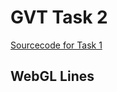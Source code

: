 # GVT Task 2
[Sourcecode for Task 1](https://raw.githubusercontent.com/hendrikp/scratchpad/gh-pages/gvt/gvt2.md)

## WebGL Lines
<canvas id="wgl" width="512" height="512"></canvas>

<script id="wgl_vertex" type="nojs">
attribute vec4 pos;
void main()
{
  gl_Position = pos;
}
</script>

<script id="wgl_fragment" type="nojs">
void main()
{
  gl_FragColor = vec4(0.22, 1, 0.07, 1); // neon
}
</script>

<script>
// resize helper from https://webgl2fundamentals.org/webgl/resources/webgl-utils.js
function resizeCanvasToDisplaySize(canvas, multiplier) {
  multiplier = multiplier || 1;
  const width  = canvas.clientWidth  * multiplier | 0;
  const height = canvas.clientHeight * multiplier | 0;
  if (canvas.width !== width ||  canvas.height !== height) {
      canvas.width  = width;
      canvas.height = height;
      return true;
  }
  return false;
}
  
// Compile shader
var _shaders = [];
function getShader(gl, type, id)
{
  var source = document.getElementById(id).text;
  var shader = gl.createShader(type);
  gl.shaderSource(shader, source);
  gl.compileShader(shader);

  if (!gl.getShaderParameter(shader, gl.COMPILE_STATUS))
  {
    console.log(gl.getShaderInfoLog(shader));
  }
  else
  {
    _shaders.push(shader);
    return shader;
  }
}

// link program
function initProgram(gl)
{
  var program = gl.createProgram();
  
  _shaders.forEach(element => gl.attachShader(program, element));
  
  gl.linkProgram(program);

  if (!gl.getProgramParameter(program, gl.LINK_STATUS))
  {
    console.log(gl.getProgramInfoLog(program));
  }
  else
  {
    return program;
  }
}

// init context
function initContext(id)
{
  var _canvas = document.getElementById(id);
  var gl = _canvas.getContext("webgl");
  
  // multisampling so it looks smoother
  gl.enable(gl.SAMPLE_COVERAGE);
  gl.sampleCoverage(0.5, false);

  if (gl)
  {
    var vs = getShader(gl, gl.VERTEX_SHADER, "wgl_vertex");
    var fs = getShader(gl, gl.FRAGMENT_SHADER, "wgl_fragment");
    
    var program = initProgram(gl);
    
    // prepare canvas
    gl.useProgram(program);
    gl.clearColor(1, 1, 1, 0); // white
    gl.clear(gl.COLOR_BUFFER_BIT);
    resizeCanvasToDisplaySize(gl.canvas);
    gl.viewport(0, 0, gl.canvas.width, gl.canvas.height);
  
    // prepare pos attribute of vertex shader (2D vertex positions)
    var posAttribute = gl.getAttribLocation(program, "pos");

    // prepare data
    var positionBuffer = gl.createBuffer();
    gl.bindBuffer(gl.ARRAY_BUFFER, positionBuffer);
    
    var positions = [ ]; // start
    
    // generate data (spiral)
    var a = 0.02; // space offset
    var b = 0.02; // space angle factor
    var c = 0.2; // angle scale per point
    var rotations = 5; // 5 rotations
    var points = (rotations * 2 * Math.PI) / c;
    for (var i = 0; i < points; ++i)
    {
        var angle = c * i;
        var d = (a + b * angle);
        positions.push( d * Math.cos(angle), d * Math.sin(angle) );
    }

    // store data
    gl.bufferData(gl.ARRAY_BUFFER, new Float32Array(positions), gl.STATIC_DRAW);

    // method to draw
    function performTask()
    {
      gl.bindBuffer(gl.ARRAY_BUFFER, positionBuffer);
      gl.enableVertexAttribArray(posAttribute);
      gl.vertexAttribPointer(posAttribute, 2, gl.FLOAT, false, 0, 0);
      gl.drawArrays(gl.LINE_STRIP, 0, positions.length / 2);
    }
    
    return { performTask: performTask };
  }
}

initContext("wgl").performTask();
</script>
